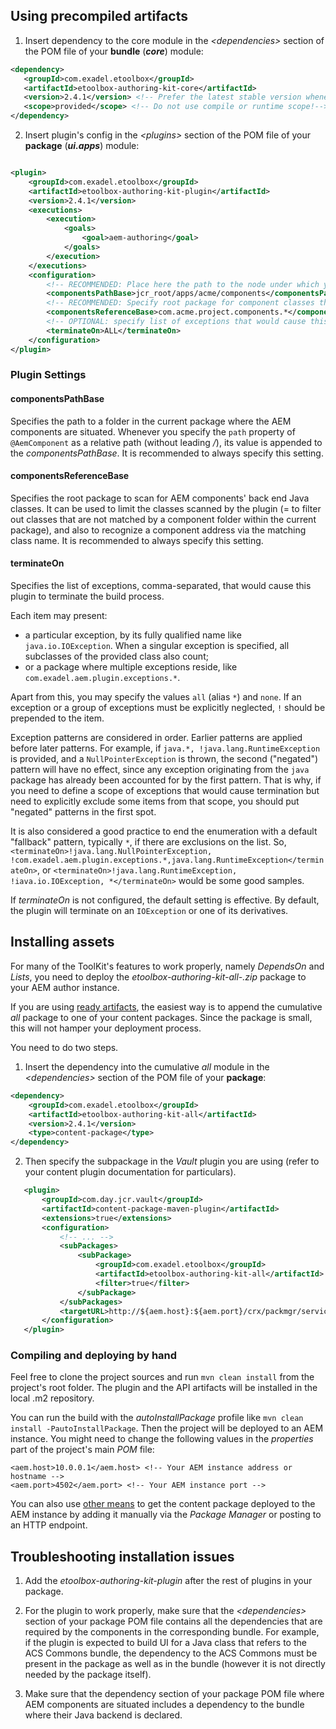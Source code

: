 <!--
layout: content
title: Installation
seoTitle: Installation - Exadel Authoring Kit
-->

## Using precompiled artifacts

1) Insert dependency to the core module in the _\<dependencies>_ section of the POM file of your **bundle** (**_core_**) module:
```xml
<dependency>
   <groupId>com.exadel.etoolbox</groupId>
   <artifactId>etoolbox-authoring-kit-core</artifactId>
   <version>2.4.1</version> <!-- Prefer the latest stable version whenever possible -->
   <scope>provided</scope> <!-- Do not use compile or runtime scope!-->
</dependency>
```
2) Insert plugin's config in the _\<plugins>_ section of the POM file of your **package** (**_ui.apps_**) module:
```xml

<plugin>
    <groupId>com.exadel.etoolbox</groupId>
    <artifactId>etoolbox-authoring-kit-plugin</artifactId>
    <version>2.4.1</version>
    <executions>
        <execution>
            <goals>
                <goal>aem-authoring</goal>
            </goals>
        </execution>
    </executions>
    <configuration>
        <!-- RECOMMENDED: Place here the path to the node under which your component nodes are stored -->
        <componentsPathBase>jcr_root/apps/acme/components</componentsPathBase>
        <!-- RECOMMENDED: Specify root package for component classes that match the current package -->
        <componentsReferenceBase>com.acme.project.components.*</componentsReferenceBase>
        <!-- OPTIONAL: specify list of exceptions that would cause this plugin to terminate -->
        <terminateOn>ALL</terminateOn>
    </configuration>
</plugin>
```
### Plugin Settings

#### componentsPathBase

Specifies the path to a folder in the current package where the AEM components are situated. Whenever you specify the `path` property of `@AemComponent` as a relative path (without leading */*), its value is appended to the _componentsPathBase_. It is recommended to always specify this setting.

#### componentsReferenceBase

Specifies the root package to scan for AEM components' back end Java classes. It can be used to limit the classes scanned by the plugin (= to filter out classes that are not matched by a component folder within the current package), and also to recognize a component address  via the matching class name. It is recommended to always specify this setting.

#### terminateOn

Specifies the list of exceptions, comma-separated, that would cause this plugin to terminate
the build process.

Each item may present:
- a particular exception, by its fully qualified name like `java.io.IOException`. When a singular exception is specified, all subclasses of the provided class also count;
- or a package where multiple exceptions reside, like `com.exadel.aem.plugin.exceptions.*`.

Apart from this, you may specify the values `all` (alias `*`) and `none`.
If an exception or a group of exceptions must be explicitly neglected, `!` should be prepended to the item.

Exception patterns are considered in order. Earlier patterns are applied before later patterns. For example, if `java.*, !java.lang.RuntimeException` is provided, and a `NullPointerException` is thrown, the second ("negated") pattern will have no effect, since any exception originating from the `java` package has already been accounted for by the first pattern. That is why, if you need to define a scope of exceptions that would cause termination but need to explicitly exclude some items from that scope, you should put "negated" patterns in the first spot.

It is also considered a good practice to end the enumeration with a default "fallback" pattern, typically `*`, if there are exclusions on the list. So, `<terminateOn>!java.lang.NullPointerException, !com.exadel.aem.plugin.exceptions.*,java.lang.RuntimeException</terminateOn>`, or `<terminateOn>!java.lang.RuntimeException, !iava.io.IOException, *</terminateOn>` would be some good samples.

If *terminateOn* is not configured, the default setting is effective. By default, the plugin will terminate on an `IOException` or one of its derivatives.

## Installing assets

For many of the ToolKit's features to work properly, namely *DependsOn* and *Lists*, you need to deploy the _etoolbox-authoring-kit-all-<version>.zip_ package to your AEM author instance.

If you are using <u>ready artifacts</u>, the easiest way is to append the cumulative _all_ package to one of your content packages. Since the package is small, this will not hamper your deployment process.

You need to do two steps.
1) Insert the dependency into the cumulative _all_ module in the _\<dependencies>_ section of the POM file of your **package**:
```xml
<dependency>
    <groupId>com.exadel.etoolbox</groupId>
    <artifactId>etoolbox-authoring-kit-all</artifactId>
    <version>2.4.1</version>
    <type>content-package</type>
</dependency>
```
2) Then specify the subpackage in the _Vault_ plugin  you are using (refer to your content plugin documentation for particulars).
 ```xml
    <plugin>
        <groupId>com.day.jcr.vault</groupId>
        <artifactId>content-package-maven-plugin</artifactId>
        <extensions>true</extensions>
        <configuration>
            <!-- ... -->
            <subPackages>
                <subPackage>
                    <groupId>com.exadel.etoolbox</groupId>
                    <artifactId>etoolbox-authoring-kit-all</artifactId>
                    <filter>true</filter>
                </subPackage>
            </subPackages>
            <targetURL>http://${aem.host}:${aem.port}/crx/packmgr/service.jsp</targetURL>
        </configuration>
    </plugin>
```

### Compiling and deploying by hand

Feel free to clone the project sources and run ```mvn clean install``` from the project's root folder. The plugin and the API artifacts will be installed in the local .m2 repository.

You can run the build with the *autoInstallPackage* profile like `mvn clean install -PautoInstallPackage`. Then the project will be deployed to an AEM instance. You might need to change the following values in the *properties* part of the project's main _POM_ file:
```
<aem.host>10.0.0.1</aem.host> <!-- Your AEM instance address or hostname -->
<aem.port>4502</aem.port> <!-- Your AEM instance port -->
```

You can also use <u>other means</u> to get the content package deployed to the AEM instance by adding it manually via the _Package Manager_ or posting to an HTTP endpoint.

## Troubleshooting installation issues

1) Add the _etoolbox-authoring-kit-plugin_ after the rest of plugins in your package.

2) For the plugin to work properly, make sure that the _\<dependencies>_ section of your package POM file contains all the dependencies that are required by the components in the corresponding bundle. For example, if the plugin is expected to build UI for a Java class that refers to the ACS Commons bundle, the dependency to the ACS Commons must be present in the package as well as in the bundle (however it is not directly needed by the package itself).

3) Make sure that the dependency section of your package POM file where AEM components are situated includes a dependency to the bundle where their Java backend is declared.
